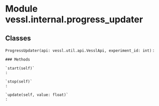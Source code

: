 Module vessl.internal.progress_updater
======================================

Classes
-------

`ProgressUpdater(api: vessl.util.api.VesslApi, experiment_id: int)`
:   

    ### Methods

    `start(self)`
    :

    `stop(self)`
    :

    `update(self, value: float)`
    :